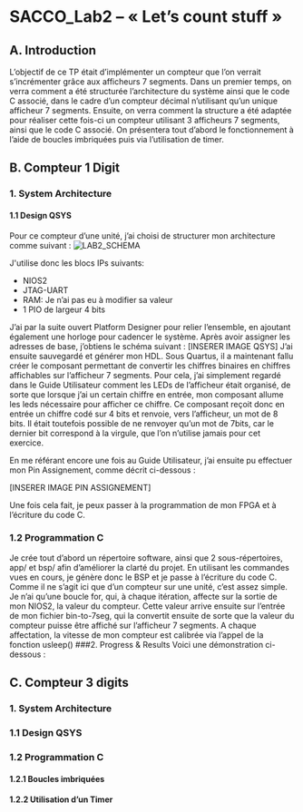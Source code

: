 # SACCO_Lab2 – « Let’s count stuff »
## A. Introduction

L’objectif de ce TP était d’implémenter un compteur que l’on verrait s’incrémenter grâce aux afficheurs 7 segments. Dans un premier temps, on verra comment a été structurée l’architecture du système ainsi que le code C associé, dans le cadre d’un compteur décimal n’utilisant qu’un unique afficheur 7 segments.  Ensuite, on verra comment la structure a été adaptée pour réaliser cette fois-ci un compteur utilisant 3 afficheurs 7 segments, ainsi que le code C associé. On présentera tout d’abord le fonctionnement à l’aide de boucles imbriquées puis via l’utilisation de timer.

## B. Compteur 1 Digit 
### 1. System Architecture
#### 1.1 Design QSYS

Pour ce compteur d’une unité, j’ai choisi de structurer mon architecture comme suivant :
![LAB2_SCHEMA](https://user-images.githubusercontent.com/104905653/212286973-e9c97e0d-f328-4485-9cc4-e3ab166f0520.png)

J'utilise donc les blocs IPs suivants:
 * NIOS2
 * JTAG-UART
 * RAM: Je n’ai pas eu à modifier sa valeur
 * 1 PIO de largeur 4 bits

J’ai par la suite ouvert Platform Designer pour relier l’ensemble, en ajoutant également une horloge pour cadencer le système. Après avoir assigner les adresses de base, j’obtiens le schéma suivant :
[INSERER IMAGE QSYS]
J’ai ensuite sauvegardé et générer mon HDL. Sous Quartus, il a maintenant fallu créer le composant permettant de convertir les chiffres binaires en chiffres affichables sur l’afficheur 7 segments. Pour cela, j’ai simplement regardé dans le Guide Utilisateur comment les LEDs de l’afficheur était organisé, de sorte que lorsque j’ai un certain chiffre en entrée, mon composant allume les leds nécessaire pour afficher ce chiffre. Ce composant reçoit donc en entrée un chiffre codé sur 4 bits et renvoie, vers l’afficheur, un mot de 8 bits. Il était toutefois possible de ne renvoyer qu’un mot de 7bits, car le dernier bit correspond à la virgule, que l’on n’utilise jamais pour cet exercice.

En me référant encore une fois au Guide Utilisateur, j’ai ensuite pu effectuer mon Pin Assignement, comme décrit ci-dessous :

[INSERER IMAGE PIN ASSIGNEMENT]

Une fois cela fait, je peux passer à la programmation de mon FPGA et à l’écriture du code C.

### 1.2 Programmation C
Je crée tout d’abord un répertoire software, ainsi que 2 sous-répertoires, app/ et bsp/  afin d’améliorer la clarté du projet. En utilisant les commandes vues en cours, je génère donc le BSP et je passe à l’écriture du code C. Comme il ne s’agit ici que d’un compteur sur une unité, c’est assez simple. Je n’ai qu’une boucle for, qui, à chaque itération, affecte sur la sortie de mon NIOS2, la valeur du compteur. Cette valeur arrive ensuite sur l’entrée de mon fichier bin-to-7seg, qui la convertit ensuite de sorte que la valeur du compteur puisse être affiché sur l’afficheur 7 segments. A chaque affectation, la vitesse de mon compteur est calibrée via l’appel de la fonction usleep()
###2. Progress & Results
Voici une démonstration ci-dessous :

## C. Compteur 3 digits
### 1. System Architecture
### 1.1 Design QSYS
### 1.2 Programmation C
#### 1.2.1 Boucles imbriquées
#### 1.2.2 Utilisation d’un Timer





